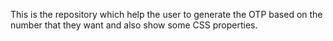 This is the repository which help the user to generate the OTP based on the number that they want and also show some CSS properties.
